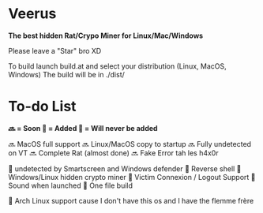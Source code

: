 # Veerus
**The best hidden Rat/Crypo Miner for Linux/Mac/Windows**

Please leave a "Star" bro XD

To build launch build.at and select your distribution (Linux, MacOS, Windows)
The build will be in ./dist/

<h1>To-do List</h1>

**🔜 = Soon
💚 = Added
🚫 = Will never be added**

🔜 MacOS full support
🔜 Linux/MacOS copy to startup
🔜 Fully undetected on VT
🔜 Complete Rat (almost done)
🔜 Fake Error tah les h4x0r

💚 undetected by Smartscreen and Windows defender
💚 Reverse shell
💚 Windows/Linux hidden crypto miner
💚 Victim Connexion / Logout Support
💚 Sound when launched
💚 One file build

🚫 Arch Linux support cause I don't have this os and I have the flemme frère
